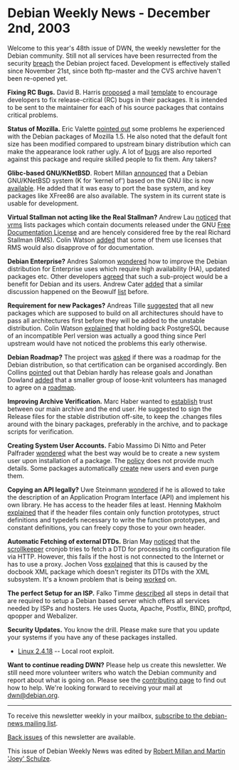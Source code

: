 
Debian Weekly News - December 2nd, 2003
=======================================


Welcome to this year's 48th issue of DWN, the weekly newsletter for the
Debian community. Still not all services have been resurrected from the
security [breach](https://www.debian.org/News/2003/20031121) the Debian project
faced. Development is effectively stalled since November 21st, since both
ftp-master and the CVS archive haven't been re-opened yet.


**Fixing RC Bugs.** David B. Harris [proposed](https://lists.debian.org/debian-release-0311/msg00137.html)
a mail [template](https://lists.debian.org/debian-release-0311/msg00139.html) to encourage developers to fix release-critical (RC) bugs in
their packages. It is intended to be sent to the maintainer for each of his
source packages that contains critical problems.


**Status of Mozilla.** Eric Valette [pointed
out](https://lists.debian.org/debian-release-0311/msg00122.html) some problems he experienced with the Debian packages of Mozilla 1.5.
He also noted that the default font size has been modified compared to
upstream binary distribution which can make the appearance look rather ugly.
A lot of [bugs](https://bugs.debian.org/mozilla) are also reported
against this package and require skilled people to fix them. Any takers?


**Glibc-based GNU/KNetBSD**. Robert Millan [announced](https://lists.debian.org/debian-bsd-0311/msg00008.html)
that a Debian GNU/KNetBSD system (K for 'kernel of') based on the GNU libc is
now [available](https://people.debian.org/~rmh/knetbsd/pub/). He
added that it was easy to port the base system, and key packages like XFree86
are also available. The system in its current state is usable for
development.


**Virtual Stallman not acting like the Real Stallman?** Andrew
Lau [noticed](https://lists.debian.org/debian-devel-0311/msg01335.html) that [vrms](https://packages.debian.org/vrms) lists
packages which contain documents released under the GNU [Free Documentation License](https://www.gnu.org/copyleft/fdl.html)
and are hencely considered free by the real Richard Stallman (RMS). Colin
Watson [added](https://lists.debian.org/debian-devel-0311/msg01337.html) that some of them use licenses that RMS would also disapprove of for
documentation.


**Debian Enterprise?** Andres Salomon [wondered](https://lists.debian.org/debian-devel-0311/msg01346.html)
how to improve the Debian distribution for Enterprise uses which require high
availability (HA), updated packages etc. Other developers [agreed](https://lists.debian.org/debian-devel-0311/msg01352.html) that
such a sub-project would be a benefit for Debian and its users. Andrew Cater
[added](https://lists.debian.org/debian-devel-0311/msg01410.html)
that a similar discussion happened on the Beowulf [list](http://www.beowulf.org/pipermail/beowulf/) before.


**Requirement for new Packages?** Andreas Tille [suggested](https://lists.debian.org/debian-devel-0311/msg01598.html)
that all new packages which are supposed to build on all architectures should
have to pass all architectures first before they will be added to the unstable
distribution. Colin Watson [explained](https://lists.debian.org/debian-devel-0311/msg01648.html)
that holding back PostgreSQL because of an incompatible Perl version was
actually a good thing since Perl upstream would have not noticed the problems
this early otherwise.


**Debian Roadmap?** The project was [asked](https://lists.debian.org/debian-devel-0311/msg01768.html) if
there was a roadmap for the Debian distribution, so that certification can be
organised accordingly. Ben Collins [pointed](https://lists.debian.org/debian-devel-0311/msg01772.html) out
that Debian hardly has release goals and Jonathan Dowland [added](https://lists.debian.org/debian-devel-0311/msg01875.html) that
a smaller group of loose-knit volunteers has managed to agree on a [roadmap](http://www.mozilla.org/roadmap.html).


**Improving Archive Verification.** Marc Haber wanted to [establish](https://lists.debian.org/debian-devel-0311/msg02100.html)
trust between our main archive and the end user. He suggested to sign the
Release files for the stable distribution off-site, to keep the .changes files
around with the binary packages, preferably in the archive, and to package
scripts for verification.


**Creating System User Accounts.** Fabio Massimo Di Nitto and
Peter Palfrader [wondered](https://lists.debian.org/debian-devel-0311/msg02231.html)
what the best way would be to create a new system user upon installation of a
package. The [policy](https://www.debian.org/doc/debian-policy/ch-opersys.html#s9.2.2) does not provide much details. Some packages automatically [create](https://lists.debian.org/debian-devel-0311/msg02259.html) new
users and even purge them.


**Copying an API legally?** Uwe Steinmann [wondered](https://lists.debian.org/debian-legal-0311/msg00110.html) if
he is allowed to take the description of an Application Program Interface
(API) and implement his own library. He has access to the header files at
least. Henning Makholm [explained](https://lists.debian.org/debian-legal-0311/msg00121.html)
that if the header files contain only function prototypes, struct definitions
and typedefs necessary to write the function prototypes, and constant
definitions, you can freely copy those to your own header.


**Automatic Fetching of external DTDs.** Brian May [noticed](https://lists.debian.org/debian-devel-0311/msg02317.html)
that the [scrollkeeper](https://packages.debian.org/scrollkeeper)
cronjob tries to fetch a DTD for processing its configuration file via HTTP.
However, this fails if the host is not connected to the Internet or has to use
a proxy. Jochen Voss [explained](https://lists.debian.org/debian-devel-0311/msg02332.html)
that this is caused by the docbook XML package which doesn't register its DTDs
with the XML subsystem. It's a known problem that is being [worked](https://lists.debian.org/debian-devel-0311/msg02330.html)
on.


**The perfect Setup for an ISP.** Falko Timme [described](http://www.projektfarm.com/en/support/debian_setup/index.html) all steps in detail that are required to setup a Debian based
server which offers all services needed by ISPs and hosters. He uses Quota,
Apache, Postfix, BIND, proftpd, qpopper and Webalizer.


**Security Updates.** You know the drill. Please make sure
that you update your systems if you have any of these packages installed.


* [Linux 2.4.18](https://lists.debian.org/debian-security-announce-03/msg00212.html) --
 Local root exploit.


**Want to continue reading DWN?** Please help us create this
newsletter. We still need more volunteer writers who watch the Debian
community and report about what is going on. Please see the [contributing page](https://www.debian.org/News/weekly/contributing) to find out how
to help. We're looking forward to receiving your mail at [dwn@debian.org](mailto:dwn@debian.org).




---



 To receive this newsletter weekly in your mailbox, [subscribe to the debian-news mailing list](https://lists.debian.org/debian-news/).



[Back issues](https://www.debian.org/News/weekly/) of this newsletter are available.



This issue of Debian Weekly News was edited by [Robert Millan and Martin 'Joey' Schulze](mailto:dwn@debian.org).




